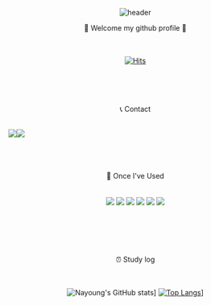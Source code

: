 <div align="center">

  ![header](https://capsule-render.vercel.app/api?type=waving&color=timeGradient&text=Welcome%20to%20nayoung's%20GitHub%20👋&animation=twinkling&fontSize=30&fontAlignY=40&fontAlign=70&height=250)
</div>


<div align="center">
🤞 Welcome my github profile 🤞
</div>
<br/><br/>
<div align="center">
  
  [![Hits](https://hits.seeyoufarm.com/api/count/incr/badge.svg?url=https%3A%2F%2Fgithub.com%2FLeeNaYoung240%2Fhit-counter&count_bg=%23FABEBE&title_bg=%23555555&icon=&icon_color=%23FFBFBF&title=hits&edge_flat=false)](https://hits.seeyoufarm.com)
  </div>
<br/> <br/> <br/>
<div align="center">
  
 📞 Contact 
<br/>
<br/>
 <div style="display:flex; flex-direction:row;">
    <a href="https://www.instagram.com/240_2_or_0/">
        <img src="https://img.shields.io/badge/Instagram-E4405F?style=for-the-badge&logo=Instagram&logoColor=white"> 
    </a>
    <a href="mailto:ajd092710@gmail.com">
        <img src="https://img.shields.io/badge/Gmail-EA4335?style=for-the-badge&logo=Gmail&logoColor=white"> 
    </a>
</div><br><br/><br/><br/>
📑 Once I've Used
</div>
<br/>
<div align="center">
  <br/>
<img src="https://img.shields.io/badge/github-181717?style=for-the-badge&logo=github&logoColor=white">
 <img src="https://img.shields.io/badge/firebase-FFCA28?style=for-the-badge&logo=firebase&logoColor=white">
  <img src="https://img.shields.io/badge/Android Studio-3DDC84?style=for-the-badge&logo=android studio&logoColor=white">
   <img src="https://img.shields.io/badge/OpenCV-5C3EE8?style=for-the-badge&logo=opencv&logoColor=white"> 
   <img src="https://img.shields.io/badge/C++-00599C?style=for-the-badge&logo=cplusplus&logoColor=white"> 
  <img src="https://img.shields.io/badge/Java-007396?style=for-the-badge&logo=OpenJDK&logoColor=white"/>
</div>

<br/><br/><br/><br/>

<div align="center">
⏰ Study log
  
 <br/>
 <br/> <br/>

 
 ![Nayoung's GitHub stats](https://github-readme-stats.vercel.app/api?username=LeeNaYoung240&include_all_commits=true&show_icons=true)]    [![Top Langs](https://github-readme-stats.vercel.app/api/top-langs/?username=LeeNaYoung240&layout=compact)](https://github.com/anuraghazra/github-readme-stats)]
 </div>
 <br/>




